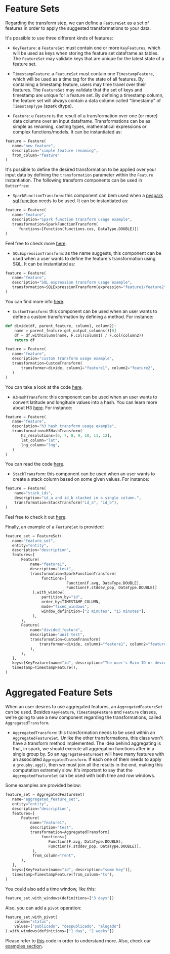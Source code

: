 # Feature Sets

Regarding the transform step, we can define a ```FeatureSet``` as a set of features in order to apply the suggested transformations to your data.

It's possible to use three different kinds of features:

* ```KeyFeature```: a ```FeatureSet``` must contain one or more ```KeyFeatures```, which will be used as keys when storing the feature set dataframe as tables. The ```FeatureSet``` may validate keys that are unique for the latest state of a feature set.

* ```TimestampFeature```: a ```FeatureSet``` must contain one ```TimestampFeature```, which will be used as a time tag for the state of all features. By containing a timestamp feature, users may time travel over their features. The ```FeatureSet``` may validate that the set of keys and timestamp are unique for a feature set. By defining a timestamp column, the feature set will always contain a data column called "timestamp" of ```TimestampType``` (spark dtype).

* ```Feature```: a ```Feature``` is the result of a transformation over one (or more) data columns over an input dataframe. Transformations can be as simple as renaming, casting types, mathematical expressions or complex functions/models. It can be instantiated as:

```python
feature = Feature(
   name="new_feature",
   description="simple feature renaming",
   from_column="feature"
)
```

It's possible to define the desired transformation to be applied over your input data by defining the ```transformation``` parameter within the ```Feature``` instantiation. The following transform components can be used in ```Butterfree```:

* ```SparkFunctionTransform```: this component can bem used when a [pyspark sql function](https://spark.apache.org/docs/2.1.0/api/python/pyspark.sql.html#module-pyspark.sql.functions) needs to be used. It can be instantiated as:

```python
feature = Feature(
   name="feature",
   description="Spark function transform usage example",
   transformation=SparkFunctionTransform(
      functions=[Function(functions.cos, DataType.DOUBLE)])
)
```

Feel free to check more [here](https://github.com/quintoandar/butterfree/blob/staging/butterfree/core/transform/transformations/spark_function_transform.py).

* ```SQLExpressionTransform```: as the name suggests, this component can be used when a user wants to define the feature's transformation using SQL. It can be instantiated as:

```python
feature = Feature(
   name="feature",
   description="SQL expression transform usage example",
   transformation=SQLExpressionTransform(expression="feature1/feature2"),
)
```

You can find more info [here](https://github.com/quintoandar/butterfree/blob/staging/butterfree/core/transform/transformations/sql_expression_transform.py).

* ```CustomTransform```: this component can be used when an user wants to define a custom transformation by defining a method. For instance:

```python
def divide(df, parent_feature, column1, column2):
    name = parent_feature.get_output_columns()[0]
    df = df.withColumn(name, F.col(column1) / F.col(column2))
    return df

feature = Feature(
   name="feature",
   description="custom transform usage example",
   transformation=CustomTransform(
       transformer=divide, column1="feature1", column2="feature2",
   )
)
```

You can take a look at the code [here](https://github.com/quintoandar/butterfree/blob/staging/butterfree/core/transform/transformations/custom_transform.py).

* ```H3HashTransform```: this component can be used when an user wants to convert latitude and longitude values into a hash. You can learn more about H3 [here](https://eng.uber.com/h3/). For instance:

```python
feature = Feature(
   name="feature",
   description="h3 hash transform usage example",
   transformation=H3HashTransform(
       h3_resolutions=[6, 7, 8, 9, 10, 11, 12],
       lat_column="lat",
       lng_column="lng",
   )
)
```

You can read the code [here](https://github.com/quintoandar/butterfree/blob/staging/butterfree/core/transform/transformations/h3_transform.py).

* ```StackTransform```: this component can be used when an user wants to create a stack column based on some given values. For instance:

```python
feature = Feature(
    name="stack_ids",
    description="id_a and id_b stacked in a single column.",
    transformation=StackTransform("id_a", "id_b"),
)
```

Feel free to check it out [here](https://github.com/quintoandar/butterfree/blob/staging/butterfree/core/transform/transformations/stack_transform.py).

Finally, an example of a ```FeatureSet``` is provided:

```python
feature_set = FeatureSet(
   name="feature_set",
   entity="entity",
   description="description",
   features=[
       Feature(
           name="feature1",
           description="test",
           transformation=SparkFunctionTransform(
                functions=[
                           Function(F.avg, DataType.DOUBLE),
                           Function(F.stddev_pop, DataType.DOUBLE)]
            ).with_window(
                partition_by="id",
                order_by=TIMESTAMP_COLUMN,
                mode="fixed_windows",
                window_definition=["2 minutes", "15 minutes"],
            ),
       ),
       Feature(
           name="divided_feature",
           description="unit test",
           transformation=CustomTransform(
               transformer=divide, column1="feature1", column2="feature2",
           ),
       ),
   ],
   keys=[KeyFeature(name="id", description="The user's Main ID or device ID")],
   timestamp=TimestampFeature(),
)
```

# Aggregated Feature Sets

When an user desires to use aggregated features, an ```AggregatedFeatureSet``` can be used. Besides ```KeyFeature```, ```TimestampFeature``` and ```Feature``` classes, we're going to use a new component regarding the transformations, called ```AggregatedTransform```.

* ```AggregatedTransform```:  this transformation needs to be used within an ```AggregatedFeatureSet```. Unlike the other transformations, this class won't have a transform method implemented. The idea behind aggregating is that, in spark, we should execute all aggregation functions after in a single group by. So an ```AggregateFeatureSet``` will have many features with an associated ```AggregatedTransform```. If each one of them needs to apply a ```groupby.agg()```, then we must join all the results in the end, making this computation extremely slow. It's important to say that the ```AggregatedFeatureSet``` can be used with both time and row windows.

Some examples are provided below:

```python
feature_set = AggregatedFeatureSet(
   name="aggregated_feature_set",
   entity="entity",
   description="description",
   features=[
       Feature(
           name="feature1",
           description="test",
           transformation=AggregatedTransform(
                functions=[
                   Function(F.avg, DataType.DOUBLE),
                   Function(F.stddev_pop, DataType.DOUBLE)],
            ),
            from_column="rent",
       ),
   ],
   keys=[KeyFeature(name="id", description="some key")],
   timestamp=TimestampFeature(from_column="ts"),
)
```

You could also add a time window, like this:

```python
feature_set.with_windows(definitions=["3 days"])
```

Also, you can add a ```pivot``` operation:

```python
feature_set.with_pivot(
    column="status",
    values=["publicado", "despublicado", "alugado"]
).with_windows(definitions=["1 day", "2 weeks"])
```

Please refer to [this](https://github.com/quintoandar/butterfree/blob/staging/butterfree/core/transform/aggregated_feature_set.py) code in order to understand more. Also, check our [examples section](https://github.com/quintoandar/butterfree/tree/staging/examples).